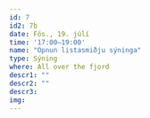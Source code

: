 ```yaml
---
id: 7
id2: 7b
date: Fös., 19. júlí
time: '17:00–19:00'
name: "Opnun listasmiðju sýninga"
type: Sýning
where: All over the fjord
descr1: ""  
descr2: ""
descr3: 
img: 
---
```

